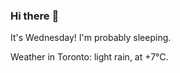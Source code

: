 ### Hi there :wave:

It's Wednesday! I'm probably sleeping.

Weather in Toronto: light rain, at +7°C.
